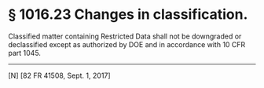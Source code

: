 # § 1016.23   Changes in classification.

Classified matter containing Restricted Data shall not be downgraded or declassified except as authorized by DOE and in accordance with 10 CFR part 1045.



---

[N] [82 FR 41508, Sept. 1, 2017]




